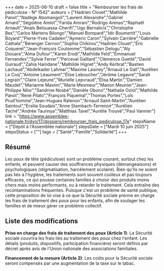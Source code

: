 +++
date = 2025-06-10
draft = false
title = "Rembourser les frais de pédiculose - N° 1542"
auteurs = ["Hadrien Clouet","Mathilde Panot","Nadège Abomangoli","Laurent Alexandre","Gabriel Amard","Ségolène Amiot","Farida Amrani","Rodrigo Arenas","Raphaël Arnault","Anaïs Belouassa-Cherifi","Ugo Bernalicis","Christophe Bex","Carlos Martens Bilongo","Manuel Bompard","Idir Boumertit","Louis Boyard","Pierre-Yves Cadalen","Aymeric Caron","Sylvain Carrière","Gabrielle Cathala","Bérenger Cernon","Sophia Chikirou","Hadrien Clouet","Éric Coquerel","Jean-François Coulomme","Sébastien Delogu","Aly Diouara","Alma Dufour","Karen Erodi","Mathilde Feld","Emmanuel Fernandes","Sylvie Ferrer","Perceval Gaillard","Clémence Guetté","David Guiraud","Zahia Hamdane","Mathilde Hignet","Andy Kerbrat","Bastien Lachaud","Abdelkader Lahmar","Maxime Laisney","Arnaud Le Gall","Aurélien Le Coq","Antoine Léaument","Élise Leboucher","Jérôme Legavre","Sarah Legrain","Claire Lejeune","Murielle Lepvraud","Élisa Martin","Damien Maudet","Marianne Maximi","Marie Mesmeur","Manon Meunier","Jean-Philippe Nilor","Sandrine Nosbé","Danièle Obono","Nathalie Oziol","Mathilde Panot","René Pilato","François Piquemal","Thomas Portes","Loïc Prud’homme","Jean-Hugues Ratenon","Arnaud Saint-Martin","Aurélien Saintoul","Ersilia Soudais","Anne Stambach-Terrenoir","Aurélien Taché","Andrée Taurinya","Matthias Tavel","Aurélie Trouvé","Paul Vannier"]
link = "https://www.assemblee-nationale.fr/dyn/17/dossiers/rembourser_frais_pediculose_17e"
stepsName = ["Dépôt à l'Assemblée nationale"]
stepsDate = ["Mardi 10 juin 2025"]
stepsStatus = [""]
tags = ["Santé","Famille","Solidarité"]
+++

## Résumé

Les poux de tête (pédiculose) sont un problème courant, surtout chez les enfants, et peuvent causer des souffrances physiques (démangeaisons) et psychologiques (stigmatisation, harcèlement scolaire). Bien qu'ils ne soient pas liés à l'hygiène, les traitements sont souvent coûteux et pas toujours efficaces, ce qui pousse certaines familles à choisir des produits moins chers mais moins performants, ou à retarder le traitement. Cela entraîne des recontaminations fréquentes. Puisque c'est un problème de santé publique, cette proposition de loi vise à ce que la Sécurité sociale prenne en charge les frais de traitement des poux pour les enfants, afin de soulager les familles et de mieux gérer ce problème collectif.

## Liste des modifications

**Prise en charge des frais de traitement des poux (Article 1)**: La Sécurité sociale couvrira les frais liés au traitement des poux chez l'enfant. Les détails (produits, dispositifs, participation financière) seront définis par décret après avis de l'Union nationale des associations familiales.

**Financement de la mesure (Article 2)**: Les coûts pour la Sécurité sociale seront compensés par une augmentation de la taxe sur le tabac.
